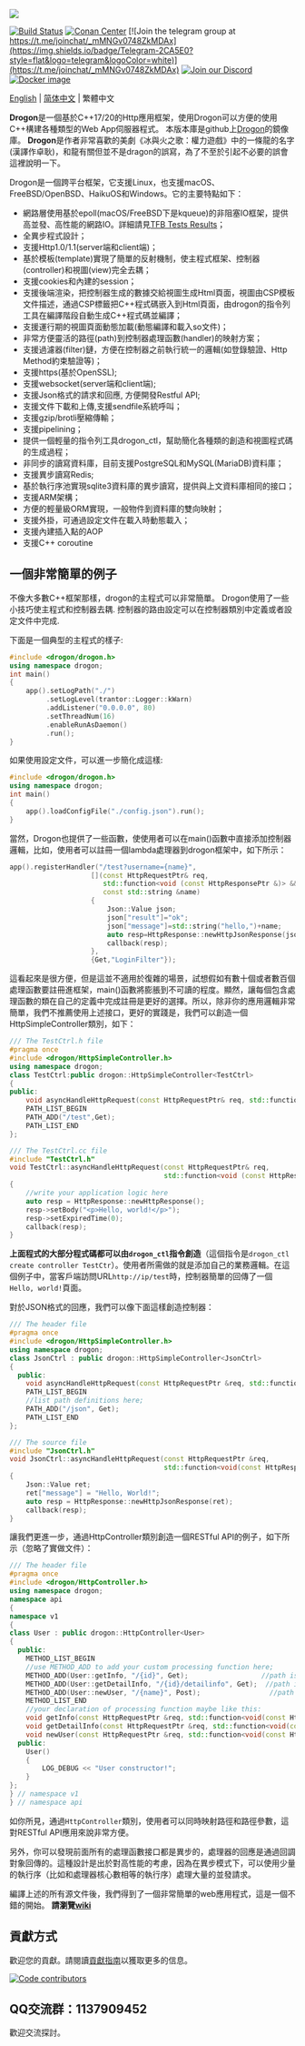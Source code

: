 ![](https://github.com/an-tao/drogon/wiki/images/drogon-white17.jpg)

[![Build Status](https://github.com/an-tao/drogon/workflows/Build%20Drogon/badge.svg?branch=master)](https://github.com/drogonframework/drogon/actions)
[![Conan Center](https://img.shields.io/conan/v/drogon)](https://conan.io/center/recipes/drogon)
[![Join the telegram group at https://t.me/joinchat/_mMNGv0748ZkMDAx](https://img.shields.io/badge/Telegram-2CA5E0?style=flat&logo=telegram&logoColor=white)](https://t.me/joinchat/_mMNGv0748ZkMDAx)
[![Join our Discord](https://dcbadge.vercel.app/api/server/3DvHY6Ewuj?style=flat)](https://discord.gg/3DvHY6Ewuj)
[![Docker image](https://img.shields.io/badge/Docker-image-blue.svg)](https://cloud.docker.com/u/drogonframework/repository/docker/drogonframework/drogon)

[English](./README.md) | [简体中文](./README.zh-CN.md) | 繁體中文

**Drogon**是一個基於C++17/20的Http應用框架，使用Drogon可以方便的使用C++構建各種類型的Web App伺服器程式。
本版本庫是github上[Drogon](https://github.com/an-tao/drogon)的鏡像庫。 **Drogon**是作者非常喜歡的美劇《冰與火之歌：權力遊戲》中的一條龍的名字(漢譯作卓耿)，和龍有關但並不是dragon的誤寫，為了不至於引起不必要的誤會這裡說明一下。

Drogon是一個跨平台框架，它支援Linux，也支援macOS、FreeBSD/OpenBSD、HaikuOS和Windows。它的主要特點如下：

* 網路層使用基於epoll(macOS/FreeBSD下是kqueue)的非阻塞IO框架，提供高並發、高性能的網路IO。詳細請見[TFB Tests Results](https://www.techempower.com/benchmarks/#section=data-r19&hw=ph&test=composite)；
* 全異步程式設計；
* 支援Http1.0/1.1(server端和client端)；
* 基於模板(template)實現了簡單的反射機制，使主程式框架、控制器(controller)和視圖(view)完全去耦；
* 支援cookies和內建的session；
* 支援後端渲染，把控制器生成的數據交給視圖生成Html頁面，視圖由CSP模板文件描述，通過CSP標籤把C++程式碼嵌入到Html頁面，由drogon的指令列工具在編譯階段自動生成C++程式碼並編譯；
* 支援運行期的視圖頁面動態加載(動態編譯和載入so文件)；
* 非常方便靈活的路徑(path)到控制器處理函數(handler)的映射方案；
* 支援過濾器(filter)鏈，方便在控制器之前執行統一的邏輯(如登錄驗證、Http Method約束驗證等)；
* 支援https(基於OpenSSL);
* 支援websocket(server端和client端);
* 支援Json格式的請求和回應, 方便開發Restful API;
* 支援文件下載和上傳,支援sendfile系統呼叫；
* 支援gzip/brotli壓縮傳輸；
* 支援pipelining；
* 提供一個輕量的指令列工具drogon_ctl，幫助簡化各種類的創造和視圖程式碼的生成過程；
* 非同步的讀寫資料庫，目前支援PostgreSQL和MySQL(MariaDB)資料庫；
* 支援異步讀寫Redis;
* 基於執行序池實現sqlite3資料庫的異步讀寫，提供與上文資料庫相同的接口；
* 支援ARM架構；
* 方便的輕量級ORM實現，一般物件到資料庫的雙向映射；
* 支援外掛，可通過設定文件在載入時動態載入；
* 支援內建插入點的AOP
* 支援C++ coroutine

## 一個非常簡單的例子

不像大多數C++框架那樣，drogon的主程式可以非常簡單。 Drogon使用了一些小技巧使主程式和控制器去耦. 控制器的路由設定可以在控制器類別中定義或者設定文件中完成.

下面是一個典型的主程式的樣子:

```c++
#include <drogon/drogon.h>
using namespace drogon;
int main()
{
    app().setLogPath("./")
         .setLogLevel(trantor::Logger::kWarn)
         .addListener("0.0.0.0", 80)
         .setThreadNum(16)
         .enableRunAsDaemon()
         .run();
}
```

如果使用設定文件，可以進一步簡化成這樣:

```c++
#include <drogon/drogon.h>
using namespace drogon;
int main()
{
    app().loadConfigFile("./config.json").run();
}
```

當然，Drogon也提供了一些函數，使使用者可以在main()函數中直接添​​加控制器邏輯，比如，使用者可以註冊一個lambda處理器到drogon框架中，如下所示：

```c++
app().registerHandler("/test?username={name}",
                    [](const HttpRequestPtr& req,
                       std::function<void (const HttpResponsePtr &)> &&callback,
                       const std::string &name)
                    {
                        Json::Value json;
                        json["result"]="ok";
                        json["message"]=std::string("hello,")+name;
                        auto resp=HttpResponse::newHttpJsonResponse(json);
                        callback(resp);
                    },
                    {Get,"LoginFilter"});
```


這看起來是很方便，但是這並不適用於復雜的場景，試想假如有數十個或者數百個處理函數要註冊進框架，main()函數將膨脹到不可讀的程度。顯然，讓每個包含處理函數的類在自己的定義中完成註冊是更好的選擇。所以，除非你的應用邏輯非常簡單，我們不推薦使用上述接口，更好的實踐是，我們可以創造一個HttpSimpleController類別，如下：


```c++
/// The TestCtrl.h file
#pragma once
#include <drogon/HttpSimpleController.h>
using namespace drogon;
class TestCtrl:public drogon::HttpSimpleController<TestCtrl>
{
public:
    void asyncHandleHttpRequest(const HttpRequestPtr& req, std::function<void (const HttpResponsePtr &)> &&callback) override;
    PATH_LIST_BEGIN
    PATH_ADD("/test",Get);
    PATH_LIST_END
};

/// The TestCtrl.cc file
#include "TestCtrl.h"
void TestCtrl::asyncHandleHttpRequest(const HttpRequestPtr& req,
                                      std::function<void (const HttpResponsePtr &)> &&callback)
{
    //write your application logic here
    auto resp = HttpResponse::newHttpResponse();
    resp->setBody("<p>Hello, world!</p>");
    resp->setExpiredTime(0);
    callback(resp);
}
```

**上面程式的大部分程式碼都可以由`drogon_ctl`指令創造**（這個指令是`drogon_ctl create controller TestCtr`）。使用者所需做的就是添加自己的業務邏輯。在這個例子中，當客戶端訪問URL`http://ip/test`時，控制器簡單的回傳了一個`Hello, world!`頁面。

對於JSON格式的回應，我們可以像下面這樣創造控制器：

```c++
/// The header file
#pragma once
#include <drogon/HttpSimpleController.h>
using namespace drogon;
class JsonCtrl : public drogon::HttpSimpleController<JsonCtrl>
{
  public:
    void asyncHandleHttpRequest(const HttpRequestPtr &req, std::function<void(const HttpResponsePtr &)> &&callback) override;
    PATH_LIST_BEGIN
    //list path definitions here;
    PATH_ADD("/json", Get);
    PATH_LIST_END
};

/// The source file
#include "JsonCtrl.h"
void JsonCtrl::asyncHandleHttpRequest(const HttpRequestPtr &req,
                                      std::function<void(const HttpResponsePtr &)> &&callback)
{
    Json::Value ret;
    ret["message"] = "Hello, World!";
    auto resp = HttpResponse::newHttpJsonResponse(ret);
    callback(resp);
}
```

讓我們更進一步，通過HttpController類別創造一個RESTful API的例子，如下所示（忽略了實做文件）：

```c++
/// The header file
#pragma once
#include <drogon/HttpController.h>
using namespace drogon;
namespace api
{
namespace v1
{
class User : public drogon::HttpController<User>
{
  public:
    METHOD_LIST_BEGIN
    //use METHOD_ADD to add your custom processing function here;
    METHOD_ADD(User::getInfo, "/{id}", Get);                  //path is /api/v1/User/{arg1}
    METHOD_ADD(User::getDetailInfo, "/{id}/detailinfo", Get);  //path is /api/v1/User/{arg1}/detailinfo
    METHOD_ADD(User::newUser, "/{name}", Post);                 //path is /api/v1/User/{arg1}
    METHOD_LIST_END
    //your declaration of processing function maybe like this:
    void getInfo(const HttpRequestPtr &req, std::function<void(const HttpResponsePtr &)> &&callback, int userId) const;
    void getDetailInfo(const HttpRequestPtr &req, std::function<void(const HttpResponsePtr &)> &&callback, int userId) const;
    void newUser(const HttpRequestPtr &req, std::function<void(const HttpResponsePtr &)> &&callback, std::string &&userName);
  public:
    User()
    {
        LOG_DEBUG << "User constructor!";
    }
};
} // namespace v1
} // namespace api
```

如你所見，通過`HttpController`類別，使用者可以同時映射路徑和路徑參數，這對RESTful API應用來說非常方便。

另外，你可以發現前面所有的處理函數接口都是異步的，處理器的回應是通過回調對象回傳的。這種設計是出於對高性能的考慮，因為在異步模式下，可以使用少量的執行序（比如和處理器核心數相等的執行序）處理大量的並發請求。

編譯上述的所有源文件後，我們得到了一個非常簡單的web應用程式，這是一個不錯的開始。 **請瀏覽[wiki](https://github.com/an-tao/drogon/wiki/CHN-01-概述)**

## 貢獻方式

歡迎您的貢獻。請閱讀[貢獻指南](CONTRIBUTING.md)以獲取更多的信息。

<a href="https://github.com/drogonframework/drogon/graphs/contributors"><img src="https://contributors-svg.opencollective.com/drogon/contributors.svg?width=890&button=false" alt="Code contributors" /></a>

## QQ交流群：1137909452

歡迎交流探討。
